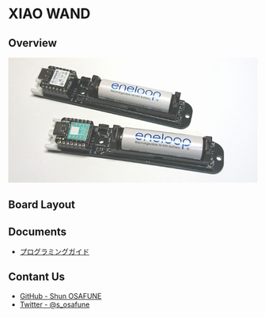 # XIAO WAND

## Overview
<img src="https://raw.githubusercontent.com/osafune/xiaowand/master/img/xiaowand_top.jpg">

## Board Layout

## Documents
- [プログラミングガイド](xiaowand_programming_guide_jp.md)

## Contant Us
- [GitHub - Shun OSAFUNE](https://github.com/osafune)
- [Twitter - @s_osafune](https://twitter.com/s_osafune)
